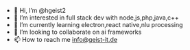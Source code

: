 - 👋 Hi, I’m @hgeist2
- 👀 I’m interested in full stack dev with node,js,php,java,c++
- 🌱 I’m currently learning electron,react native,nlu processing
- 💞️ I’m looking to collaborate on ai frameworks
- 📫 How to reach me info@geist-it.de

<!---
hgeist2/hgeist2 is a ✨ special ✨ repository because its `README.md` (this file) appears on your GitHub profile.
You can click the Preview link to take a look at your changes.
--->
